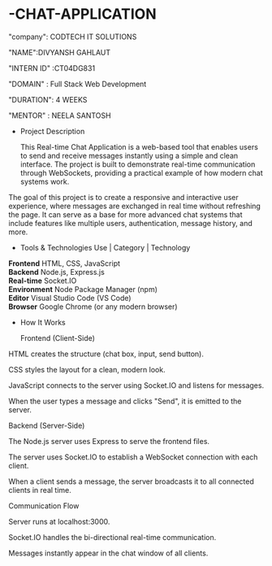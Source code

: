 # -CHAT-APPLICATION

"company": CODTECH IT SOLUTIONS

"NAME":DIVYANSH GAHLAUT

"INTERN ID" :CT04DG831

"DOMAIN" : Full Stack Web Development

"DURATION": 4 WEEKS

"MENTOR" : NEELA SANTOSH

* Project Description
  
  This Real-time Chat Application is a web-based tool that enables users to send and receive messages instantly using a simple and clean interface. The project is built to demonstrate real-time communication through WebSockets, providing a practical example of how modern chat systems work.

The goal of this project is to create a responsive and interactive user experience, where messages are exchanged in real time without refreshing the page. It can serve as a base for more advanced chat systems that include features like multiple users, authentication, message history, and more.

* Tools & Technologies Use
  | Category        | Technology                            

**Frontend**     HTML, CSS, JavaScript                 
**Backend**      Node.js, Express.js                   
**Real-time**    Socket.IO                             
**Environment**  Node Package Manager (npm)            
**Editor**       Visual Studio Code (VS Code)          
**Browser**      Google Chrome (or any modern browser) 

* How It Works
  
  Frontend (Client-Side)

HTML creates the structure (chat box, input, send button).

CSS styles the layout for a clean, modern look.

JavaScript connects to the server using Socket.IO and listens for messages.

When the user types a message and clicks "Send", it is emitted to the server.

Backend (Server-Side)

The Node.js server uses Express to serve the frontend files.

The server uses Socket.IO to establish a WebSocket connection with each client.

When a client sends a message, the server broadcasts it to all connected clients in real time.

Communication Flow

Server runs at localhost:3000.

Socket.IO handles the bi-directional real-time communication.

Messages instantly appear in the chat window of all clients.
